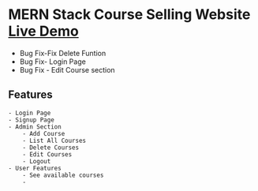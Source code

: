# MERN Stack Course Selling Website [Live Demo](https://www.awesomescreenshot.com/video/30472435?key=9f1fc8331e9340e060ca4843343a092b "Live Demo")

- Bug Fix-Fix Delete Funtion
- Bug Fix- Login Page
- Bug Fix - Edit Course section

## Features
    - Login Page
    - Signup Page
    - Admin Section
        - Add Course
        - List All Courses
        - Delete Courses
        - Edit Courses
        - Logout
    - User Features
        - See available courses
        - 